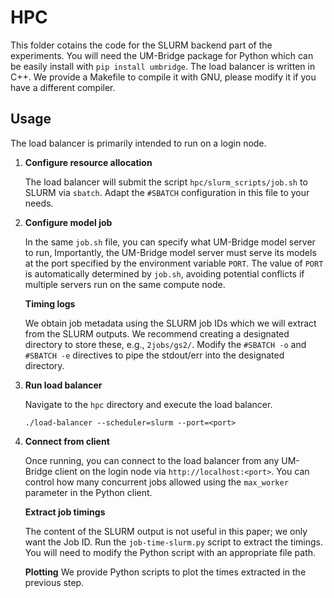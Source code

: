 # HPC
This folder cotains the code for the SLURM backend part of the experiments. You will need the UM-Bridge package for Python which can be easily install with `pip install umbridge`. The load balancer is written in C++. We provide a Makefile to compile it with GNU, please modify it if you have a different compiler. 

## Usage

The load balancer is primarily intended to run on a login node.

1. **Configure resource allocation**

   The load balancer will submit the script ``hpc/slurm_scripts/job.sh`` to SLURM via `sbatch`. Adapt the `#SBATCH` configuration in this file to your needs.

2. **Configure model job**

   In the same `job.sh` file, you can specify what UM-Bridge model server to run,
   Importantly, the UM-Bridge model server must serve its models at the port specified by the environment variable `PORT`. The value of `PORT` is automatically determined by `job.sh`, avoiding potential conflicts if multiple servers run on the same compute node.

   **Timing logs**
   
   We obtain job metadata using the SLURM job IDs which we will extract from the SLURM outputs. We recommend creating a designated directory to store these, e.g., `2jobs/gs2/`. Modify the `#SBATCH -o` and `#SBATCH -e` directives to pipe the stdout/err into the designated directory.

4. **Run load balancer**

   Navigate to the `hpc` directory and execute the load balancer.

   ```
   ./load-balancer --scheduler=slurm --port=<port>
   ```

5. **Connect from client**

   Once running, you can connect to the load balancer from any UM-Bridge client on the login node via `http://localhost:<port>`. You can control how many concurrent jobs allowed using the `max_worker` parameter in the Python client.

   **Extract job timings**

   The content of the SLURM output is not useful in this paper; we only want the Job ID. Run the `job-time-slurm.py` script to extract the timings. You will need to modify the Python script with an appropriate file path.

   **Plotting**
   We provide Python scripts to plot the times extracted in the previous step.
